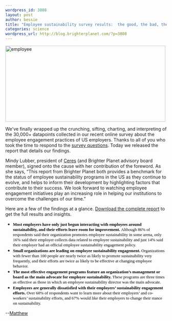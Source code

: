 ```yaml
--- 
wordpress_id: 3808
layout: post
author: bessie
title: "Employee sustainability survey results:  the good, the bad, the ugly"
categories: science
wordpress_url: http://blog.brighterplanet.com/?p=3808
---
```

<img SRC="http://farm3.static.flickr.com/2682/4343440271_4a509b24bc.jpg" ALT="employee" height="237" width="500" />

We've finally wrapped up the crunching, sifting, charting, and interpreting of the 30,000+ datapoints collected in our recent online survey about the employee engagement practices of US employers.  Thanks to all of you who took the time to respond to the <a href="http://attachments.brighterplanet.com/press_items/local_copies/57/original/ee_survey_questions.pdf?1265742090">survey questions</a>.  Today we released the report that details our findings.

Mindy Lubber, president of <a href="http://www.ceres.org/">Ceres</a> (and Brighter Planet advisory board member), signed onto the cause with her contribution of the foreword.  As she says, “This report from Brighter Planet both provides a benchmark for the status of employee sustainability programs in the US as they continue to evolve, and helps to inform their development by highlighting factors that contribute to their success. We look forward to watching employee engagement initiatives play an increasing role in helping our institutions to overcome the challenges of our time.”

Here are a few of the findings at a glance. <a href="http://brighterplanet.com/publications">Download the complete report</a> to get the full results and insights.
<ul>
	<li><span style="color: #000000;"><span style="font-family: Times New Roman,serif;"><span style="font-size: small;"><strong>Most 	employers have only just begun interacting with employees around 	sustainability, and their efforts leave room for improvement. </strong>Although 86% of respondents said their organization promotes 	employee sustainability in some arena, only 16% said their employer 	collects data related to employee sustainability and just 14% said 	their employer had an official employee sustainability engagement 	policy.</span></span></span></li>
	<li><span style="color: #000000;"><span style="font-family: Times New Roman,serif;"><span style="font-size: small;"><strong>Small 	organizations are leading on employee sustainability engagement.</strong> Organizations with fewer than 100 people are nearly twice as likely 	to promote sustainability very frequently, and their efforts are 	twice as likely to be effective at changing employee behavior. </span></span></span></li>
	<li><span style="color: #000000;"><span style="font-family: Times New Roman,serif;"><span style="font-size: small;"><strong>The 	most effective engagement programs feature an organization’s 	management or board as the main advocate for employee 	sustainability. </strong>These programs are three times as effective as 	those in which an employee sustainability director was the main 	advocate.</span></span></span></li>
	<li><span style="color: #000000;"><span style="font-family: Times New Roman,serif;"><span style="font-size: small;"><strong>Employees 	are generally dissatisfied with their employers’ sustainability 	engagement efforts.</strong> Over 60% of respondents want to learn more 	about their employers’ and co-workers’ sustainability efforts, 	and 67% would like their employers to change their stance on 	sustainability. </span></span></span></li>
</ul>

--[Matthew](http://brighterplanet.com/users/matthew)
